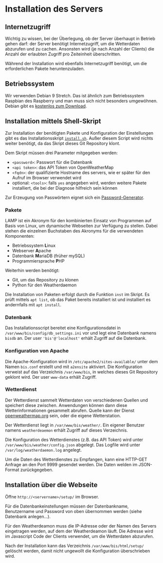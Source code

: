 # Installation des Servers

## Internetzugriff

Wichtig zu wissen, bei der Überlegung, ob der Server überhaupt in Betrieb gehen darf: der Server benötigt Internetzugriff, um die Wetterdaten abzurufen und zu cachen. Ansonsten wird (je nach Anzahl der Clients) die Anzahl der erlaubten Zugriff pro Zeiteinheit überschritten.

Während der Installation wird ebenfalls Internetzugriff benötigt, um die erforderlichen Pakete heruntenzuladen.

## Betriebssystem

Wir verwenden Debian 9 Stretch. Das ist ähnlich zum Betriebssystem Raspbian des Raspberry und man muss sich nicht besonders umgewöhnen. Debian gibt es [kostenlos zum Download](https://www.debian.org/distrib/).

## Installation mittels Shell-Skript

Zur Installation der benötigten Pakete und Konfiguration der Einstellungen gibt es das Installationsskript [`install.sh`](https://github.com/thomasw-mitutoyo-ctl/BIS/tree/master/server/install.sh). Außer diesem Script wird nichts weiter benötigt, da das Skript dieses Git Repository klont.

Dem Skript müssen drei Parameter mitgegeben werden:

* `<password>`: Passwort für die Datenbank
* `<api token>`: das API Token von OpenWeatherMap
* `<fqdn>`: der qualifizierte Hostname des servers, wie er später für den Aufruf im Browser verwendet wird
* optional: `<tools>`: falls `yes` angegeben wird, werden weitere Pakete installiert, die bei der Diagnose hilfreich sein können

Zur Erzeugung von Passwörtern eignet sich ein [Password-Generator](https://passwordsgenerator.net/).

### Pakete

LAMP ist ein Akronym für den kombinierten Einsatz von Programmen auf Basis von Linux, um dynamische Webseiten zur Verfügung zu stellen. Dabei stehen die einzelnen Buchstaben des Akronyms für die verwendeten Komponenten:

* Betriebssystem **L**inux
* Webserver **A**pache
* Datenbank **M**ariaDB (früher mySQL)
* Programmiersprache **P**HP

Weiterhin werden benötigt:

 * Git, um das Repository zu klonen
 * Python für den Weatherdaemon

Die Installation von Paketen erfolgt durch die Funktion `inst` im Skript. Es prüft mittels `apt list`, ob das Paket bereits installiert ist und installiert es andernfalls mit `apt install`.

### Datenbank

Das Installationsscript bereitet eine Konfigurationsdatei in `/var/www/bis/config/db_settings.ini` vor und legt eine Datenbank namens `bisdb` an. Der user `'bis'@'localhost'` erhält Zugriff auf die Datenbank.

### Konfiguration von Apache

Die Apache-Konfiguration wird in `/etc/apache2/sites-available/` unter dem Namen `bis.conf` erstellt und mit `a2ensite` aktiviert. Die Konfiguration verweist auf das Verzeichnis `/var/www/bis`, in welches dieses Git Repository geklont wird. Der user `www-data` erhält Zugriff.

### Wetterdienst

Der Wetterdienst sammelt Wetterdaten von verschiedenen Quellen und speichert diese zwischen. Anwendungen können dann diese Wetterinformationen gesammelt abrufen. Quelle kann der Dienst [openweathermap.org](https://openweathermap.org/) sein, oder die eigene Wetterstation.

Der Wetterdienst liegt in `/var/www/bis/weather/`. Ein eigener Benutzer namens `weatherdeaemon` erhält Zugriff auf dieses Verzeichnis.

Die Konfiguration des Wetterdienstes (z.B. das API Token) wird unter `/var/www/bis/weather/config.json` abgelegt. Das Logfile wird unter ` /var/log/weatherdaemon.log` angelegt.

Um die Daten des Wetterdienstes zu Empfangen, kann eine HTTP-GET Anfrage an den Port 9999 gesendet werden. Die Daten welden im JSON-Format zurückgegeben.

## Installation über die Webseite

Öffne `http://<servername>/setup/` im Browser.

Für die Datenbankeinstellungen müssen der Datenbankname, Benutzername und Password von oben übernommen werden (siehe Datenbank anlegen...).

Für den Weatherdeamon muss die IP-Adresse oder der Namen des Servers eingetragen werden, auf dem der Weatherdeamon läuft. Die Adresse wird im Javascript Code der Clients verwendet, um die Wetterdaten abzurufen.

Nach der Installation kann das Verzeichnis `/var/www/bis/html/setup/` gelöscht werden, damit nicht ungewollt die Konfiguration überschrieben wird.
